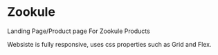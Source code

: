 # Zookule

Landing Page/Product page For Zookule Products

Websiste is fully responsive, uses css properties such as Grid and Flex.